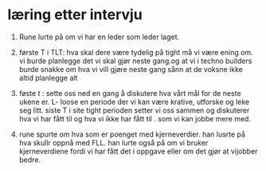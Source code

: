 # læring etter intervju
1. Rune lurte på om vi har en leder som leder laget.

2.  første T i TLT: hva skal dere være tydelig på
 tight må vi være ening om. vi burde planlegge det vi skal  gjør neste gang.og at vi i techno builders burde snakke om hva vi vill gjøre neste gang sånn at de voksne ikke altid planlegge alt

3. føste t : sette oss ned en gang å diskutere hva vårt mål for de neste ukene er. L- loose en periode der vi kan være krative, utforske og leke seg litt. siste T i site tight perioden setter vi oss sammen og diskuterer hva vi har fått til og hva vi ikke har fått til .
som vi kan jobbe mere med.

 4. rune spurte om hva som er poenget med kjerneverdier. han lusrte på hva skullr oppnå med FLL.
 han lurte også på om vi bruker kjerneverdiene fordi vi har fått det i oppgave eller om det gjør at vijobber bedre.